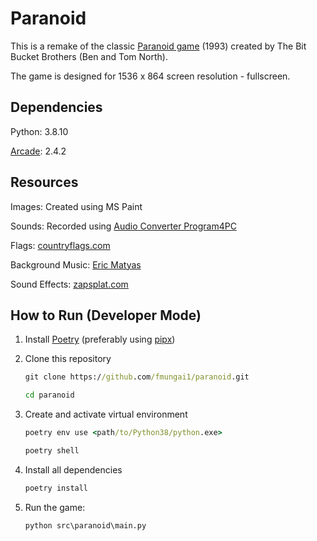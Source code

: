 # Paranoid

This is a remake of the classic [Paranoid game](https://archive.org/details/msdos_Paranoid_shareware) (1993)
created by The Bit Bucket Brothers (Ben and Tom North).

The game is designed for 1536 x 864 screen resolution - fullscreen.

## Dependencies

Python: 3.8.10

[Arcade](https://api.arcade.academy/en/latest/): 2.4.2

## Resources

Images: Created using MS Paint

Sounds: Recorded using [Audio Converter Program4PC](https://www.program4pc.com/)

Flags: [countryflags.com](https://www.countryflags.com/)

Background Music: [Eric Matyas](https://soundimage.org/)

Sound Effects: [zapsplat.com](https://www.zapsplat.com/)

## How to Run (Developer Mode)

1. Install [Poetry](https://python-poetry.org/) (preferably using [pipx](https://pipx.pypa.io/stable/))

2. Clone this repository

    ```cmd
    git clone https://github.com/fmungai1/paranoid.git

    cd paranoid
    ```

2. Create and activate virtual environment

    ```cmd
    poetry env use <path/to/Python38/python.exe>

    poetry shell
    ```

3. Install all dependencies

    ```cmd
    poetry install
    ```

4. Run the game:

    ```cmd
    python src\paranoid\main.py
    ```
